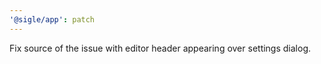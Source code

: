```yaml
---
'@sigle/app': patch
---
```


Fix source of the issue with editor header appearing over settings dialog.
